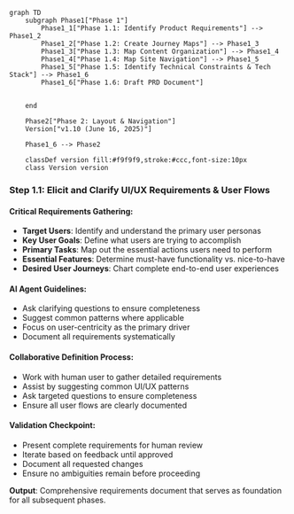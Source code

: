 ```mermaid
graph TD
    subgraph Phase1["Phase 1"]
        Phase1_1["Phase 1.1: Identify Product Requirements"] --> Phase1_2
        Phase1_2["Phase 1.2: Create Journey Maps"] --> Phase1_3
        Phase1_3["Phase 1.3: Map Content Organization"] --> Phase1_4
        Phase1_4["Phase 1.4: Map Site Navigation"] --> Phase1_5
        Phase1_5["Phase 1.5: Identify Technical Constraints & Tech Stack"] --> Phase1_6
        Phase1_6["Phase 1.6: Draft PRD Document"]
        
        
    end
    
    Phase2["Phase 2: Layout & Navigation"]
    Version["v1.10 (June 16, 2025)"]
    
    Phase1_6 --> Phase2
    
    classDef version fill:#f9f9f9,stroke:#ccc,font-size:10px
    class Version version
```


### Step 1.1: Elicit and Clarify UI/UX Requirements & User Flows

#### Critical Requirements Gathering:
*   **Target Users**: Identify and understand the primary user personas
*   **Key User Goals**: Define what users are trying to accomplish
*   **Primary Tasks**: Map out the essential actions users need to perform
*   **Essential Features**: Determine must-have functionality vs. nice-to-have
*   **Desired User Journeys**: Chart complete end-to-end user experiences

#### AI Agent Guidelines:
*   Ask clarifying questions to ensure completeness
*   Suggest common patterns where applicable
*   Focus on user-centricity as the primary driver
*   Document all requirements systematically

#### Collaborative Definition Process:
*   Work with human user to gather detailed requirements
*   Assist by suggesting common UI/UX patterns
*   Ask targeted questions to ensure completeness
*   Ensure all user flows are clearly documented

#### Validation Checkpoint:
*   Present complete requirements for human review
*   Iterate based on feedback until approved
*   Document all requested changes
*   Ensure no ambiguities remain before proceeding

**Output**: Comprehensive requirements document that serves as foundation for all subsequent phases.
